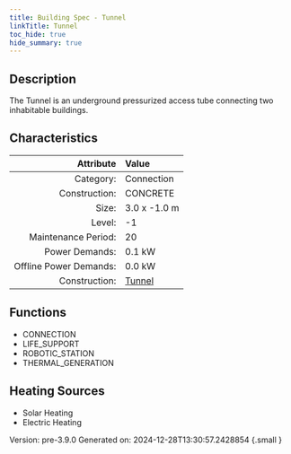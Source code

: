 ```yaml
---
title: Building Spec - Tunnel
linkTitle: Tunnel
toc_hide: true
hide_summary: true
---
```


## Description
The Tunnel is an underground pressurized access tube connecting two inhabitable buildings.

## Characteristics

| Attribute      | Value |
|--------:|:------|
|Category:|Connection|
|Construction:|CONCRETE|
|Size:|3.0 x -1.0 m|
|Level:|-1|
|Maintenance Period:|20|
|Power Demands:|0.1 kW|
|Offline Power Demands:|0.0 kW|
|Construction:|[Tunnel](/docs/definitions/construction/tunnel)|

## Functions
      
- CONNECTION
- LIFE_SUPPORT
- ROBOTIC_STATION
- THERMAL_GENERATION



## Heating Sources

- Solar Heating
- Electric Heating

Version: pre-3.9.0 Generated on: 2024-12-28T13:30:57.2428854
{.small }